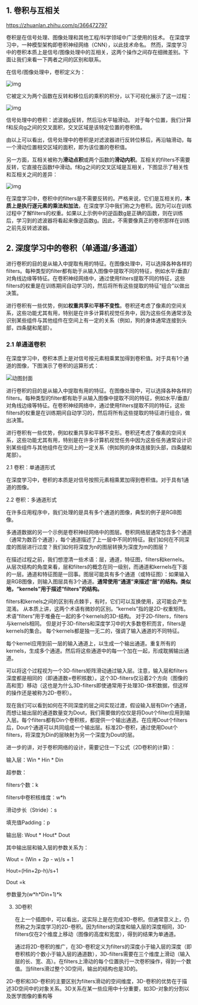 ## 1. 卷积与互相关

https://zhuanlan.zhihu.com/p/366472797

卷积是在信号处理、图像处理和其他工程/科学领域中广泛使用的技术。 在深度学习中，一种模型架构即卷积神经网络（CNN），以此技术命名。 然而，深度学习中的卷积本质上是信号/图像处理中的互相关，这两个操作之间存在细微差别。下面让我们来看一下两者之间的区别和联系。

在信号/图像处理中，卷积定义为：

![img](https://pic1.zhimg.com/80/v2-5951232006cf44d1b47659d61f16d529_1440w.jpg?source=1940ef5c)

它被定义为两个函数在反转和移位后的乘积的积分，以下可视化展示了这一过程：

![img](https://pic1.zhimg.com/80/v2-54e2424e6156ad8655416b42787beb8e_1440w.jpg?source=1940ef5c)

信号处理中的卷积：滤波器g反转，然后沿水平轴滑动。 对于每个位置，我们计算f和反向g之间的交叉面积，交叉区域是该特定位置的卷积值。

由以上可以看出，信号处理中的卷积是对滤波器进行反转位移后，再沿轴滑动，每一个滑动位置相交区域的面积，即为该位置的卷积值。

另一方面，互相关被称为**滑动点积**或两个函数的**滑动内积**。互相关的filters不需要反转，它直接在函数f中滑动。f和g之间的交叉区域是互相关，下图显示了相关性和互相关之间的差异：

![img](https://picx.zhimg.com/50/v2-8b5633fdcd11f76b21df95d9bd822282_720w.jpg?source=1940ef5c)

在深度学习中，卷积中的filters是不需要反转的。严格来说，它们是互相关的，**本质上是执行逐元素的乘法和加法**，在深度学习中我们称之为卷积。因为可以在训练过程中了解filters的权重。如果以上示例中的逆函数g是正确的函数，则在训练后，学习到的滤波器将看起来像逆函数g。因此，不需要像真正的卷积那样在训练之前先反转滤波器。



## 2. 深度学习中的卷积（单通道/多通道）

进行卷积的目的是从输入中提取有用的特征。在图像处理中，可以选择各种各样的filters。每种类型的filter都有助于从输入图像中提取不同的特征，例如水平/垂直/对角线边缘等特征。在卷积神经网络中，通过使用filters提取不同的特征，这些filters的权重是在训练期间自动学习的，然后将所有这些提取的特征“组合”以做出决策。

进行卷积有一些优势，例如**权重共享**和**平移不变性**。卷积还考虑了像素的空间关系，这些功能尤其有用，特别是在许多计算机视觉任务中，因为这些任务通常涉及识别某些组件与其他组件在空间上有一定的关系（例如，狗的身体通常连接到头部，四条腿和尾部）。

### 2.1 单通道卷积

在深度学习中，卷积本质上是对信号按元素相乘累加得到卷积值。对于具有1个通道的图像，下图演示了卷积的运算形式：

![动图封面](https://pic3.zhimg.com/50/v2-c21c79c6c0efcc38b9081ddbaffe24d8_720w.jpg?source=1940ef5c)

进行卷积的目的是从输入中提取有用的特征。在图像处理中，可以选择各种各样的filters。每种类型的filter都有助于从输入图像中提取不同的特征，例如水平/垂直/对角线边缘等特征。在卷积神经网络中，通过使用filters提取不同的特征，这些filters的权重是在训练期间自动学习的，然后将所有这些提取的特征进行组合，做出决策。

进行卷积有一些优势，例如权重共享和平移不变形。卷积还考虑了像素的空间关系，这些功能尤其有用，特别是在许多计算机视觉任务中因为这些任务通常设计识别某些组件与其他组件在空间上的一定关系（例如狗的身体连接到头部，四条腿和尾部）。



2.1 卷积：单通道形式

在深度学习中，卷积的本质是对信号按照元素相乘累加得到卷积值。对于具有1通道的图像。



2.2 卷积：多通道形式

在许多应用程序中，我们处理的是具有多个通道的图像，典型的例子是RGB图像。

多通道数据的另一个示例是卷积神经网络中的图层。卷积网络层通常包含多个通道（通常为数百个通道），每个通道描述了上一层中不同的特征。我们如何在不同深度的图层进行过度？我们如何将深度为n的图层转换为深度为m的图层？

在描述过程之前，我们想澄清一些术语：层，通道，特征图，filters和kernels。从层次结构的角度来看，层和filters的概念在同一级别，而通道和kernels在下面的一层。通道和特征图是一回事。图层可能具有多个通道（或特征图）：如果输入是RGB图像，则输入图层具有3个通道。**通常使用“通道”来描述“层”的结构。类似地，“kernels”用于描述“filters”的结构。**

filters和kernels之间的区别有点棘手，有时，它们可以互换使用，这可能会产生混淆。 从本质上讲，这两个术语有微妙的区别。“kernels”指的是2D-权重矩阵。 术语“filters”用于堆叠在一起的多个kernels的3D-结构。 对于2D-filters，filters与kernels相同。 但是对于3D-filters和深度学习中的大多数卷积而言，filters是kernels的集合。 每个kernels都是独一无二的，强调了输入通道的不同特征。



每个kernel应用到前一层的输入通道上，以生成一个输出通道。重复所有的kernels，生成多个通道。然后将这些通道中的每一个加在一起，形成耽搁输出通道。



可以将这个过程视为一个3D-filters矩阵滑动通过输入层。注意，输入层和filters深度都是相同的（即通道数=卷积核数）。这个3D-filters仅沿着2个方向（图像的高和宽）移动（这也是为什么3D-filters即使通常用于处理3D-体积数据，但这样的操作还是被称为2D-卷积）。

现在我们可以看到如何在不同深度的层之间实现过渡，假设输入层有Din个通道，而想让输出层的通道数量变为Dout，我们需要做的仅仅是将Dout个filter应用到输入层。每个filters都有Din个卷积核，都提供一个输出通道。在应用Dout个filters后，Dout个通道可以共同组成一个输出层。标准2D-卷积，通过使用Dout个filters，将深度为Din的层映射为另一个深度为Dout的层。

进一步的讲，对于卷积网络的设计，需要记住一下公式（2D卷积的计算）：

输入层：Win * Hin * Din

超参数：

filters个数：k

filters中卷积核维度：w*h

滑动步长（Stride）：s

填充值Padding：p

输出层: Wout * Hout* Dout

其中输出层和输入层的参数关系为：

Wout = (Win + 2p - w)/s + 1

Hout=(Hin+2p-h)/s+1

Dout =k

参数量为(w\*h\*Din+1)*k



3. 3D卷积

   在上一个插图中，可以看出，这实际上是在完成3D-卷积。但通常意义上，仍然称之为深度学习的2D-卷积。因为filters的深度和输入层的深度相同，3D-filters仅在2个维度上移动（图像的高度和宽度），得到的结果为单通道。

   通过将2D-卷积的推广，在3D-卷积定义为filters的深度小于输入层的深度（即卷积核的个数小于输入层的通道数），3D-filters需要在三个维度上滑动（输入层的长、宽、高）。在filters上滑动的每个位置执行一次卷积操作，得到一个数值。当filters滑过整个3D空间，输出的结构也是3D的。

2D-卷积和3D-卷积的主要区别为filters滑动的空间维度，3D-卷积的优势在于描述3D空间中的对象关系。3D关系在某一些应用中十分重要，如3D-对象的分割以及医学图像的重构等
